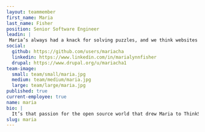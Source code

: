 ```yaml
---
layout: teammember
first_name: Maria
last_name: Fisher
position: Senior Software Engineer
leadin: |
 Maria’s always had a knack for solving puzzles, and we think websites are basically puzzles, so she's good at those, too. She’s also pretty excited about all things open source. Who doesn't love free technology?
social:
  github: https://github.com/users/mariacha
  linkedin: https://www.linkedin.com/in/marialynnfisher
  drupal: https://www.drupal.org/u/mariacha1
team-image:
  small: team/small/maria.jpg
  medium: team/medium/maria.jpg
  large: team/large/maria.jpg
published: true
current-employee: true
name: maria
bio: |
  It’s that passion for the open source world that drew Maria to ThinkShout, and she loves that she gets to spend time contributing back to the Drupal community as part of her day job. Maria’s foray into software engineering began in college with her degree in computer science. Since then, she's experienced her fair share massive data migrations, site building, and everything in between. She’s tackled innumerable challenges, but none so terrifying as presenting to 9 year-olds about what it’s like to be a programmer. When she’s not giving career advice to small humans, Maria can usually be found crafting, or playing board games with friends. 
slug: maria
---
```

